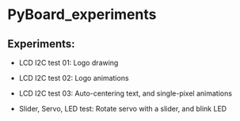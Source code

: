 # PyBoard_experiments
 
## Experiments:
- LCD I2C test 01: Logo drawing
- LCD I2C test 02: Logo animations
- LCD I2C test 03: Auto-centering text, and single-pixel animations

- Slider, Servo, LED test: Rotate servo with a slider, and blink LED

